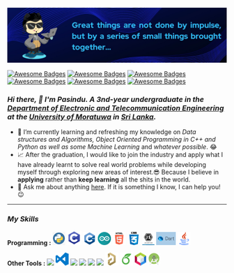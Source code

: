 ![](https://github.com/bimalka98/bimalka98/blob/master/cover.png)
<!--[![Awesome Badges](https://img.shields.io/badge/Welcome-All-brightgreen)]()-->
[![Awesome Badges](https://img.shields.io/badge/Learn-As%20Needed-blue)]()
[![Awesome Badges](https://img.shields.io/badge/Problem-Solver-blue)]()
[![Awesome Badges](https://img.shields.io/badge/Strive-For%20Excellence-blue)]()
[![Awesome Badges](https://img.shields.io/badge/Love-Electronics-blue)]()
[![Awesome Badges](https://img.shields.io/badge/%20-Machine%20Vision-blue)]()
[![Awesome Badges](https://img.shields.io/badge/%20-Deep%20Learning-blue)]()

### *Hi there,  👋 I'm Pasindu. A 3nd-year undergraduate in the [Department of Electronic and Telecommunication Engineering](https://ent.uom.lk/) at the [University of Moratuwa](https://uom.lk/) in [Sri Lanka](https://en.wikipedia.org/wiki/Sri_Lanka).*
- 🌱 I’m currently learning and refreshing my knowledge on *Data structures and Algorithms, Object Oriented Programming in C++  and Python as well as some Machine Learning* and *whatever possible*. 😂
- 📈 After the graduation, I would like to join the industry and apply what I have already learnt to solve real world problems while developing myself through exploring new areas of interest.😎 Because I believe in **applying** rather than **keep learning** all the shits in the world.
- 💬 Ask me about anything [here](https://github.com/pasindu201/pasindu201/issues). If it is something I know, I can help you! 😉 
---
### *My Skills*

**Programming    :**
<code><img height="30" src="https://github.com/pasindu201/pasindu201/blob/main/pythonlogo.png"></code>
<code><img height="33" src="https://github.com/pasindu201/pasindu201/blob/main/Clogo.webp"></code>
<code><img height="30" src="https://github.com/pasindu201/pasindu201/blob/main/Cpplogo.png"></code>
<code><img height="30" src="https://github.com/pasindu201/pasindu201/blob/main/arduinologo.png"></code>
<code><img height="30" src="https://github.com/pasindu201/pasindu201/blob/main/htmllogo.png"></code>
<code><img height="30" src="https://github.com/pasindu201/pasindu201/blob/main/csslogo.jpeg"></code>
<code><img height="30" src="https://github.com/pasindu201/pasindu201/blob/main/javascriptlogo.jpeg"></code>
<code><img height="30" src="https://github.com/pasindu201/pasindu201/blob/main/dartlogo.jpeg"></code>
<code><img height="30" src="https://github.com/pasindu201/pasindu201/blob/main/javalogo.png"></code>

**Other Tools        :**
<code><img height="30" src="https://upload.wikimedia.org/wikipedia/commons/e/e0/Git-logo.svg"></code>
<code><img height="30" src="https://github.com/bimalka98/bimalka98/blob/master/Logos/visual-studio-code.svg"></code>
<code><img height="30" src="https://upload.wikimedia.org/wikipedia/commons/5/59/Visual_Studio_Icon_2019.svg"></code>
<code><img height="30" src="https://upload.wikimedia.org/wikipedia/commons/3/35/Tux.svg"></code>
<code><img height="30" src="https://upload.wikimedia.org/wikipedia/commons/thumb/9/92/LaTeX_logo.svg/1200px-LaTeX_logo.svg.png"></code>
<code><img height="30" src="https://upload.wikimedia.org/wikipedia/commons/3/31/NumPy_logo_2020.svg"></code>
<code><img height="30" src="https://github.com/pasindu201/pasindu201/blob/main/altiumlogo.png"></code>
<code><img height="30" src="https://github.com/pasindu201/pasindu201/blob/main/overleaflogo.png"></code>
<code><img height="30" src="https://github.com/pasindu201/pasindu201/blob/main/netbeanslogo.jpeg"></code>
<code><img height="30" src="https://github.com/pasindu201/pasindu201/blob/main/androidlogo.jpeg"></code>

